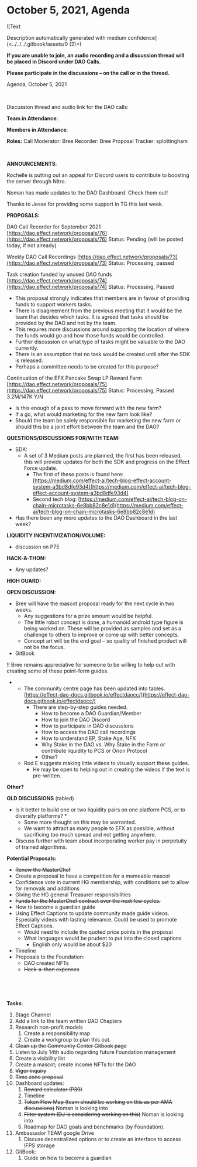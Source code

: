 # October 5, 2021, Agenda

![Text

Description automatically generated with medium confidence](<../../../.gitbook/assets/0 (2)>)‌

​​**If you are unable to join, an audio recording and a discussion thread will be placed in Discord under DAO Calls.**

**Please participate in the discussions – on the call or in the thread.**

Agenda, October 5, 2021

‌

Discussion thread and audio link for the DAO calls:

**Team in Attendance**:

**Members in Attendance**:

‌**Roles:** Call Moderator: Bree Recorder: Bree Proposal Tracker: splottingham

‌

**ANNOUNCEMENTS**:

Rochelle is putting out an appeal for Discord users to contribute to boosting the server through Nitro.

Noman has made updates to the DAO Dashboard. Check them out!

Thanks to Jesse for providing some support in TG this last week.

**PROPOSALS:**

DAO Call Recorder for September 2021 [https://dao.effect.network/proposals/76](https://dao.effect.network/proposals/76) Status: Pending (will be posted today, if not already)

Weekly DAO Call Recordings [https://dao.effect.network/proposals/73](https://dao.effect.network/proposals/73) Status: Processing, passed

Task creation funded by unused DAO funds [https://dao.effect.network/proposals/74](https://dao.effect.network/proposals/74) Status: Processing, Passed

* This proposal strongly indicates that members are in favour of providing funds to support workers tasks.
* There is disagreement from the previous meeting that it would be the team that decides which tasks. It is agreed that tasks should be provided by the DAO and not by the team.
* This requires more discussions around supporting the location of where the funds would go and how those funds would be controlled.
* Further discussion on what type of tasks might be valuable to the DAO currently.
* There is an assumption that no task would be created until after the SDK is released.
* Perhaps a committee needs to be created for this purpose?

Continuation of the EFX Pancake Swap LP Reward Farm [https://dao.effect.network/proposals/75](https://dao.effect.network/proposals/75) Status: Processing, Passed 3.2M/147K Y/N

* Is this enough of a pass to move forward with the new farm?
* If a go, what would marketing for the new farm look like?
* Should the team be solely responsible for marketing the new farm or should this be a joint effort between the team and the DAO?

**QUESTIONS/DISCUSSIONS FOR/WITH TEAM:**

* SDK:
  * A set of 3 Medium posts are planned, the first has been released, this will provide updates for both the SDK and progress on the Effect Force update.
    * The first of these posts is found here: [https://medium.com/effect-ai/tech-blog-effect-account-system-a3bd8dfe93d4](https://medium.com/effect-ai/tech-blog-effect-account-system-a3bd8dfe93d4)
    * Second tech blog: [https://medium.com/effect-ai/tech-blog-on-chain-microtasks-6e8bb82c8e1d](https://medium.com/effect-ai/tech-blog-on-chain-microtasks-6e8bb82c8e1d)
* Has there been any more updates to the DAO Dashboard in the last week?

**LIQUIDITY INCENTIVIZATION/VOLUME:**

* discussion on P75

**HACK-A-THON:**

* Any updates?

**HIGH GUARD:**

**OPEN DISCUSSION:**

* Bree will have the mascot proposal ready for the next cycle in two weeks.
  * Any suggestions for a prize amount would be helpful.
  * The little robot concept is done, a humanoid android type figure is being worked on. These will be provided as samples and set as a challenge to others to improve or come up with better concepts.
  * Concept art will be the end goal – so quality of finished product will not be the focus.
* GitBook

!! Bree remains appreciative for someone to be willing to help out with creating some of these point-form guides.

*
  * The community centre page has been updated into tables. [https://effect-dao-docs.gitbook.io/effectdaocc/](https://effect-dao-docs.gitbook.io/effectdaocc/)
    * There are step-by-step guides needed.
      * How to become a DAO Guardian/Member
      * How to join the DAO Discord
      * How to participate in DAO discussions
      * How to access the DAO call recordings
      * How to understand EP, Stake Age, NFX
      * Why Stake in the DAO vs. Why Stake in the Farm or contribute liquidity to PCS or Orion Protocol
      * Other?
  * Rod E suggests making little videos to visually support these guides.
    * He may be open to helping out in creating the videos if the text is pre-written.

**Other?**

**OLD DISCUSSIONS** (tabled)

* Is it better to build one or two liquidity pairs on one platform PCS, or to diversify platforms?
  *
    * Some more thought on this may be warranted.
    * We want to attract as many people to EFX as possible, without sacrificing too much spread and not getting anywhere.
* Discuss further with team about incorporating worker pay in perpetuity of trained algorithms.

**Potential Proposals:**

* ~~Renew the MasterChef~~
* Create a proposal to have a competition for a memeable mascot
* Confidence vote in current HG membership, with conditions set to allow for removals and additions
* Giving the HG general Treasurer responsibilities
* ~~Funds for the MasterChef contract over the next few cycles.~~
* How to become a guardian guide
* Using Effect Captions to update community made guide videos. Especially videos with lasting relevance. Could be used to promote Effect Captions.
  * Would need to include the quoted price points in the proposal
  * What languages would be prudent to put into the closed captions
    * English only would be about $20
* Timeline
* Proposals to the Foundation:
  * DAO created NFTs
  * ~~Hack-a-thon expenses~~

‌

‌

**Tasks**:

1. Stage Channel
2. Add a link to the team written DAO Chapters
3. Research non-profit models
   1. Create a responsibility map
   2. Create a workgroup to plan this out.
4. ~~Clean up the Community Center Gitbook page~~
5. Listen to July 14th audio regarding future Foundation management
6. Create a visibility list
7. Create a mascot; create income NFTs for the DAO
8. ~~Vigor inquiry~~
9. ~~Time zone proposal~~
10. Dashboard updates:
    1. ~~Reward calculator (P30)~~
    2. Timeline
    3. ~~Token Flow Map (team should be working on this as per AMA discussions)~~ Noman is looking into
    4. ~~Filter system (DJ is considering working on this)~~ Noman is looking into
    5. Roadmap for DAO goals and benchmarks (by Foundation).
11. Ambassador TEAM google Drive
    1. Discuss decentralized options or to create an interface to access IFPS storage
12. GitBook:
    1. Guide on how to become a guardian
